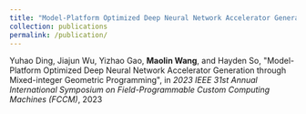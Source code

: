 ```yaml
---
title: "Model-Platform Optimized Deep Neural Network Accelerator Generation through Mixed-integer Geometric Programming"
collection: publications
permalink: /publication/
---
```

Yuhao Ding, Jiajun Wu, Yizhao Gao, **Maolin Wang**, and Hayden So, "Model-Platform Optimized Deep Neural Network Accelerator Generation through Mixed-integer Geometric Programming", in *2023 IEEE 31st Annual International Symposium on Field-Programmable Custom Computing Machines (FCCM)*, 2023
